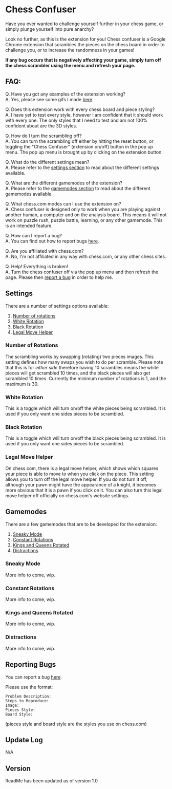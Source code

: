 # Chess Confuser

Have you ever wanted to challenge yourself further in your chess game, or simply plunge yourself into pure anarchy?

Look no further, as this is the extension for you! Chess confuser is a Google Chrome extension that scrambles the pieces on the chess board in order to challenge you, or to increase the randomness in your games!

**If any bug occurs that is negatively affecting your game, simply turn off the chess scrambler using the menu and refresh your page.**

## FAQ:
Q. Have you got any examples of the extension working?   
A. Yes, please see some gifs I made [here](https://imgur.com/a/MM4mx1h).

Q. Does this extension work with every chess board and piece styling?   
A. I have yet to test every style, however I am confident that it should work with every one. The only styles that I need to test and am not 100% confident about are the 3D styles.

Q. How do I turn the scrambling off?   
A. You can turn the scrambling off either by hitting the reset button, or toggling the "Chess Confuser" (extension on/off) button in the pop up menu. The pop up menu is brought up by clicking on the extension button.

Q. What do the different settings mean?   
A. Please refer to the [settings section](https://github.com/simonperryman/chessconfuser/blob/master/README.md#settings) to read about the different settings available.

Q. What are the different gamemodes of the extension?   
A. Please refer to the [gamemodes section](https://github.com/simonperryman/chessconfuser/blob/master/README.md#gamemodes) to read about the different gamemodes available.

Q. What chess.com modes can I use the extension on?   
A. Chess confuser is designed only to work when you are playing against another human, a computer and on the analysis board. This means it will not work on puzzle rush, puzzle battle, learning, or any other gamemode. This is an intended feature.

Q. How can I report a bug?   
A. You can find out how to report bugs [here](https://github.com/simonperryman/chessconfuser/blob/master/README.md#reporting-bugs).

Q. Are you affiliated with chess.com?   
A. No, I'm not affiliated in any way with chess.com, or any other chess sites.

Q. Help! Everything is broken!   
A. Turn the chess confuser off via the pop up menu and then refresh the page. Please then [report a bug](https://github.com/simonperryman/chessconfuser/blob/master/README.md#reporting-bugs) in order to help me.

## Settings

There are a number of settings options available:
1. [Number of rotations](https://github.com/simonperryman/chessconfuser/blob/master/README.md#number-of-rotations)
2. [White Rotation](https://github.com/simonperryman/chessconfuser/blob/master/README.md#white-rotation)
3. [Black Rotation](https://github.com/simonperryman/chessconfuser/blob/master/README.md#black-rotation)
4. [Legal Move Helper](https://github.com/simonperryman/chessconfuser/blob/master/README.md#legal-move-helper)

### Number of Rotations

The scrambling works by swapping (rotating) two pieces images. This setting defines how many swaps you wish to do per scramble. Please note that this is for *either side* therefore having 10 scrambles means the white pieces will get scrambled 10 times, and the black pieces will also get scrambled 10 times. Currently the minimum number of rotations is 1, and the maximum is 30.

### White Rotation

This is a toggle which will turn on/off the white pieces being scrambled. It is used if you only want one sides pieces to be scrambled.

### Black Rotation

This is a toggle which will turn on/off the black pieces being scrambled. It is used if you only want one sides pieces to be scrambled.

### Legal Move Helper

On chess.com, there is a legal move helper, which shows which squares your piece is able to move to when you click on the piece. This setting allows you to turn off the legal move helper. If you do not turn it off, although your pawn might have the appearance of a knight, it becomes more obvious that it is a pawn if you click on it. You can also turn this legal move helper off officially on chess.com's website settings.

## Gamemodes

There are a few gamemodes that are to be developed for the extension:
1. [Sneaky Mode](https://github.com/simonperryman/chessconfuser/blob/master/README.md#sneaky-mode)
2. [Constant Rotations](https://github.com/simonperryman/chessconfuser/blob/master/README.md#constant-rotations)
3. [Kings and Queens Rotated](https://github.com/simonperryman/chessconfuser/blob/master/README.md#kings-and-queens-rotated)
4. [Distractions](https://github.com/simonperryman/chessconfuser/blob/master/README.md#distractions)

### Sneaky Mode

More info to come, wip.

### Constant Rotations

More info to come, wip.

### Kings and Queens Rotated

More info to come, wip.

### Distractions

More info to come, wip.

## Reporting Bugs

You can report a bug [here](https://github.com/SimonPerryman/ChessConfuser/issues/new).

Please use the format:

```
Problem Description:   
Steps to Reproduce:   
Image:   
Pieces Style:   
Board Style:   
```

(pieces style and board style are the styles you use on chess.com)

## Update Log

N/A

## Version

ReadMe has been updated as of version 1.0